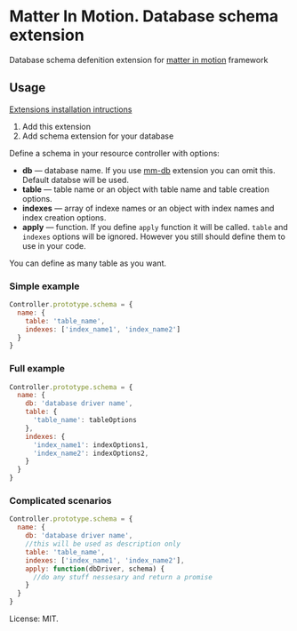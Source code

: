 # Matter In Motion. Database schema extension

Database schema defenition extension for [matter in motion](https://github.com/matter-in-motion/mm) framework

## Usage

[Extensions installation intructions](https://github.com/matter-in-motion/mm/blob/master/docs/extensions.md)

1. Add this extension
2. Add schema extension for your database

Define a schema in your resource controller with options:

* __db__ — database name. If you use [mm-db](https://github.com/matter-in-motion/mm-db) extension you can omit this. Default databse will be used.
* __table__ — table name or an object with table name and table creation options.
* __indexes__ — array of indexe names or an object with index names and index creation options.
* __apply__ — function. If you define `apply` function it will be called. `table` and `indexes` options will be ignored. However you still should define them to use in your code.

You can define as many table as you want.

### Simple example

```js
Controller.prototype.schema = {
  name: {
    table: 'table_name',
    indexes: ['index_name1', 'index_name2']
  }
}
```

### Full example

```js
Controller.prototype.schema = {
  name: {
    db: 'database driver name',
    table: {
      'table_name': tableOptions
    },
    indexes: {
      'index_name1': indexOptions1,
      'index_name2': indexOptions2,
    }
  }
}

```

### Complicated scenarios

```js
Controller.prototype.schema = {
  name: {
    db: 'database driver name',
    //this will be used as description only
    table: 'table_name',
    indexes: ['index_name1', 'index_name2'],
    apply: function(dbDriver, schema) {
      //do any stuff nessesary and return a promise
    }
  }
}

```

License: MIT.
